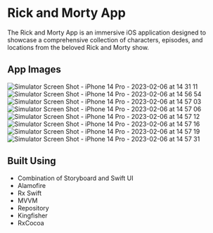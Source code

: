 # Rick and Morty App

The Rick and Morty App is an immersive iOS application designed to showcase a comprehensive collection of characters, episodes, and locations from the beloved Rick and Morty show.

## App Images

![Simulator Screen Shot - iPhone 14 Pro - 2023-02-06 at 14 31 11](https://user-images.githubusercontent.com/8918978/217078206-c558b6f2-2377-4e86-af9e-6e89b1b64dfd.png)
![Simulator Screen Shot - iPhone 14 Pro - 2023-02-06 at 14 56 54](https://user-images.githubusercontent.com/8918978/217078207-880cced4-b770-4fe8-9d97-85de8e3396ab.png)
![Simulator Screen Shot - iPhone 14 Pro - 2023-02-06 at 14 57 03](https://user-images.githubusercontent.com/8918978/217078208-641494e0-3da8-40c2-9914-885bb5adfc72.png)
![Simulator Screen Shot - iPhone 14 Pro - 2023-02-06 at 14 57 06](https://user-images.githubusercontent.com/8918978/217078209-f7db14d7-b74a-4a8e-8b88-2403bd08c780.png)
![Simulator Screen Shot - iPhone 14 Pro - 2023-02-06 at 14 57 12](https://user-images.githubusercontent.com/8918978/217078210-cdb654a9-56df-453e-a75c-f6db65beec3a.png)
![Simulator Screen Shot - iPhone 14 Pro - 2023-02-06 at 14 57 16](https://user-images.githubusercontent.com/8918978/217078212-353517b5-2ff7-4418-a43c-e80197fe1fc7.png)
![Simulator Screen Shot - iPhone 14 Pro - 2023-02-06 at 14 57 19](https://user-images.githubusercontent.com/8918978/217078214-5bc6b39b-ffc6-4c7e-9ca0-3e9236120c1b.png)
![Simulator Screen Shot - iPhone 14 Pro - 2023-02-06 at 14 57 31](https://user-images.githubusercontent.com/8918978/217078215-880ca27c-54e6-442f-84f9-3a4eb0167a11.png)



## Built Using 
- Combination of Storyboard and Swift UI
- Alamofire 
- Rx Swift
- MVVM 
- Repository 
- Kingfisher
- RxCocoa
